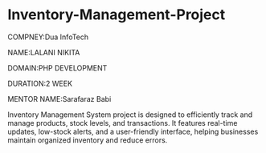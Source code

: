 # Inventory-Management-Project
COMPNEY:Dua InfoTech

NAME:LALANI NIKITA

DOMAIN:PHP DEVELOPMENT

DURATION:2 WEEK

MENTOR NAME:Sarafaraz Babi

 Inventory Management System project is designed to efficiently track and manage products, stock levels, and transactions. It features real-time updates, low-stock alerts, and a user-friendly interface, helping businesses maintain organized inventory and reduce errors.
